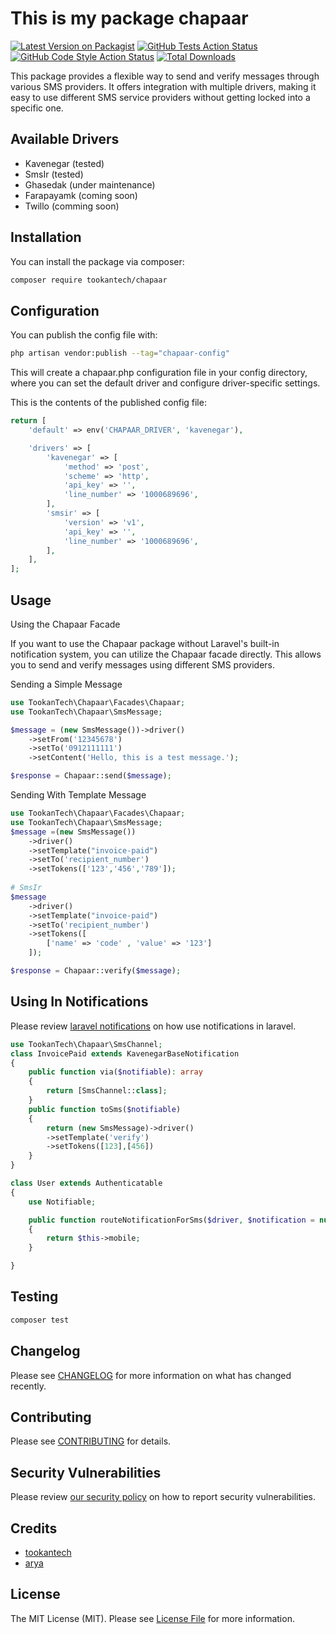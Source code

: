 # This is my package chapaar

[![Latest Version on Packagist](https://img.shields.io/packagist/v/TookanTech/chapaar.svg?style=flat-square)](https://packagist.org/packages/TookanTech/chapaar)
[![GitHub Tests Action Status](https://img.shields.io/github/actions/workflow/status/TookanTech/chapaar/run-tests.yml?branch=main&label=tests&style=flat-square)](https://github.com/TookanTech/chapaar/actions?query=workflow%3Arun-tests+branch%3Amain)
[![GitHub Code Style Action Status](https://img.shields.io/github/actions/workflow/status/TookanTech/chapaar/fix-php-code-style-issues.yml?branch=main&label=code%20style&style=flat-square)](https://github.com/TookanTech/chapaar/actions?query=workflow%3A"Fix+PHP+code+style+issues"+branch%3Amain)
[![Total Downloads](https://img.shields.io/packagist/dt/TookanTech/chapaar.svg?style=flat-square)](https://packagist.org/packages/TookanTech/chapaar)

This package provides a flexible way to send and verify messages through various SMS providers. It offers integration with multiple drivers, making it easy to use different SMS service providers without getting locked into a specific one.

## Available Drivers
* Kavenegar (tested)
* SmsIr (tested)
* Ghasedak (under maintenance)
* Farapayamk (coming soon)
* Twillo (comming soon)


## Installation

You can install the package via composer:

```bash
composer require tookantech/chapaar
```


## Configuration

You can publish the config file with:

```bash
php artisan vendor:publish --tag="chapaar-config"
```
This will create a chapaar.php configuration file in your config directory, where you can set the default driver and configure driver-specific settings.

This is the contents of the published config file:
```php
return [
    'default' => env('CHAPAAR_DRIVER', 'kavenegar'),

    'drivers' => [
        'kavenegar' => [
            'method' => 'post',
            'scheme' => 'http',
            'api_key' => '',
            'line_number' => '1000689696',
        ],
        'smsir' => [
            'version' => 'v1',
            'api_key' => '',
            'line_number' => '1000689696',
        ],
    ],
];

```

## Usage
Using the Chapaar Facade

If you want to use the Chapaar package without Laravel's built-in notification system, you can utilize the Chapaar facade directly. This allows you to send and verify messages using different SMS providers.

Sending a Simple Message
```php
use TookanTech\Chapaar\Facades\Chapaar;
use TookanTech\Chapaar\SmsMessage;

$message = (new SmsMessage())->driver()
    ->setFrom('12345678')
    ->setTo('0912111111')
    ->setContent('Hello, this is a test message.');

$response = Chapaar::send($message);

```

Sending With Template Message
```php
use TookanTech\Chapaar\Facades\Chapaar;
use TookanTech\Chapaar\SmsMessage;
$message =(new SmsMessage())
    ->driver()
    ->setTemplate("invoice-paid")
    ->setTo('recipient_number')
    ->setTokens(['123','456','789']);
    
# SmsIr
$message
    ->driver()
    ->setTemplate("invoice-paid")
    ->setTo('recipient_number')
    ->setTokens([
        ['name' => 'code' , 'value' => '123']
    ]);

$response = Chapaar::verify($message);

```
## Using In Notifications
Please review [laravel notifications](https://laravel.com/docs/10.x/notifications) on how use notifications in laravel.

```php
use TookanTech\Chapaar\SmsChannel;
class InvoicePaid extends KavenegarBaseNotification
{
    public function via($notifiable): array
    {
        return [SmsChannel::class];
    }
    public function toSms($notifiable)
    {
        return (new SmsMessage)->driver()
        ->setTemplate('verify')
        ->setTokens([123],[456])
    }
}

class User extends Authenticatable
{
    use Notifiable;

    public function routeNotificationForSms($driver, $notification = null)
    {
        return $this->mobile;
    }

}
``` 

## Testing

```bash
composer test
```

## Changelog

Please see [CHANGELOG](CHANGELOG.md) for more information on what has changed recently.

## Contributing

Please see [CONTRIBUTING](CONTRIBUTING.md) for details.

## Security Vulnerabilities

Please review [our security policy](../../security/policy) on how to report security vulnerabilities.

## Credits
- [tookantech](https://github.com/TookanTech)
- [arya](https://github.com/TookanTech)

## License

The MIT License (MIT). Please see [License File](LICENSE.md) for more information.

